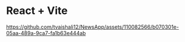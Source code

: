# React + Vite



https://github.com/tvaishali12/NewsApp/assets/110082566/b070301e-05aa-489a-9ca7-fa1b63e444ab



